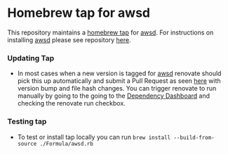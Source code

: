# Homebrew tap for awsd
This repository maintains a [homebrew tap](https://docs.brew.sh/Taps) for [awsd](https://github.com/radiusmethod/awsd).
For instructions on installing [awsd](https://github.com/radiusmethod/awsd) please see repository [here](https://github.com/radiusmethod/awsd?tab=readme-ov-file#installation).

### Updating Tap
 * In most cases when a new version is tagged for [awsd](https://github.com/radiusmethod/awsd) renovate should pick this up
automatically and submit a Pull Request as seen [here](https://github.com/radiusmethod/homebrew-awsd/pull/12/files) with version
bump and file hash changes. You can trigger renovate to run manually by going to the going to
the [Dependency Dashboard](https://github.com/radiusmethod/homebrew-awsd/pull/12/files) and checking
the renovate run checkbox.

### Testing tap
* To test or install tap locally you can run `brew install --build-from-source ./Formula/awsd.rb`
